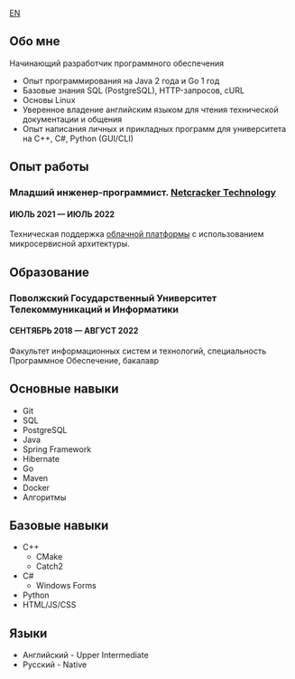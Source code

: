 [EN](/)

## Обо мне

Начинающий разработчик программного обеспечения

- Опыт программирования на Java 2 года и Go 1 год
- Базовые знания SQL (PostgreSQL), HTTP-запросов, cURL
- Основы Linux
- Уверенное владение английским языком для чтения технической документации и общения
- Опыт написания личных и прикладных программ для университета на C++, C#, Python (GUI/CLI)

## Опыт работы

### __Младший инженер-программист. [Netcracker Technology](https://www.netcracker.com)__

#### ИЮЛЬ 2021 — ИЮЛЬ 2022

Техническая поддержка [облачной платформы](https://www.netcracker.com/portfolio/products/cloud-platform) с использованием микросервисной архитектуры.

## Образование

### __Поволжский Государственный Университет Телекоммуникаций и Информатики__

#### СЕНТЯБРЬ 2018 — АВГУСТ 2022

Факультет информационных систем и технологий, специальность Программное Обеспечение, бакалавр

## Основные навыки

- Git
- SQL
- PostgreSQL
- Java
- Spring Framework
- Hibernate
- Go
- Maven
- Docker
- Алгоритмы

## Базовые навыки

- C++
  - CMake
  - Catch2
- C#
  - Windows Forms
- Python
- HTML/JS/CSS

## Языки

- Английский - Upper Intermediate
- Русский - Native
